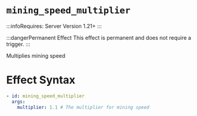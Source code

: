 # `mining_speed_multiplier`
:::infoRequires:
Server Version 1.21+
:::

:::dangerPermanent Effect
This effect is permanent and does not require a trigger.
:::

Multiplies mining speed
# Effect Syntax
```yaml
- id: mining_speed_multiplier
  args:
    multiplier: 1.1 # The multiplier for mining speed
```